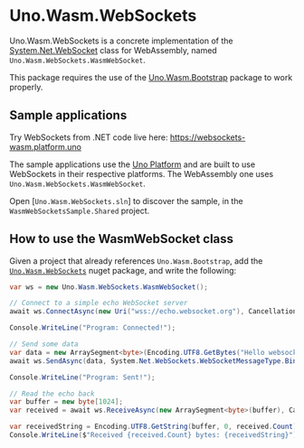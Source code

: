 # Uno.Wasm.WebSockets

Uno.Wasm.WebSockets is a concrete implementation of the [System.Net.WebSocket](https://docs.microsoft.com/en-us/dotnet/api/system.net.websockets) 
class for WebAssembly, named `Uno.Wasm.WebSockets.WasmWebSocket`.

This package requires the use of the [Uno.Wasm.Bootstrap](https://www.nuget.org/packages/Uno.Wasm.Bootstrap) package to work properly.

## Sample applications

Try WebSockets from .NET code live here: https://websockets-wasm.platform.uno

The sample applications use the [Uno Platform](https://github.com/nventive/Uno) and are built to use WebSockets in
their respective platforms. The WebAssembly one uses `Uno.Wasm.WebSockets.WasmWebSocket`.

Open [`Uno.Wasm.WebSockets.sln`] to discover the sample, in the `WasmWebSocketsSample.Shared` project.

## How to use the WasmWebSocket class

Given a project that already references `Uno.Wasm.Bootstrap`, add the [`Uno.Wasm.WebSockets`](https://www.nuget.org/packages/Uno.Wasm.WebSockets) 
nuget package, and write the following:

```csharp
var ws = new Uno.Wasm.WebSockets.WasmWebSocket();

// Connect to a simple echo WebSocket server
await ws.ConnectAsync(new Uri("wss://echo.websocket.org"), CancellationToken.None);

Console.WriteLine("Program: Connected!");

// Send some data
var data = new ArraySegment<byte>(Encoding.UTF8.GetBytes("Hello websocket !"));
await ws.SendAsync(data, System.Net.WebSockets.WebSocketMessageType.Binary, false, CancellationToken.None);

Console.WriteLine("Program: Sent!");

// Read the echo back
var buffer = new byte[1024];
var received = await ws.ReceiveAsync(new ArraySegment<byte>(buffer), CancellationToken.None);

var receivedString = Encoding.UTF8.GetString(buffer, 0, received.Count);
Console.WriteLine($"Received {received.Count} bytes: {receivedString}");
```
